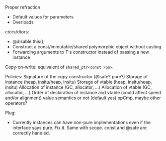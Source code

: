 Proper refraction
  * Default values for parameters
  * Overloads

ctors/dtors:
  * @disable this();
  * Construct a const/immutable/shared polymorphic object without casting
  * Forwarding arguments to T's constructor instead of passing a new instance

Copy-on-write: equivalent of `shared_ptr<const Foo>`.

Policies:
   Signature of the copy constructor (@safe? pure?)
   Storage of instance (heap, insitu/heap, insitu)
   Storage of vtable (heap, insitu/heap, insitu)
   Allocation of instance (GC, allocator, ...)
   Allocation of vtable (GC, allocator, ...)
   Order of declaration of instance and vtable (could affect speed and/or alignment)
   value semantics or not (default yes)
   opCmp, maybe other operators?

Plug:
  * Currently instances can have non-pure implementations even if the interface says
    pure. Fix it. Same with scope. const and @safe are correctly handled.
